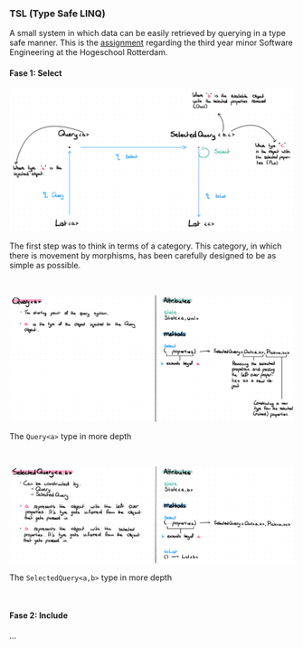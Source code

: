 ### TSL (Type Safe LINQ)

A small system in which data can be easily retrieved by querying in a type safe manner. This is the [assignment](https://github.com/hogeschool/Software-Engineering-Minor/blob/master/Projects/project2%20-%20mini%20typesafe%20LINQ%20to%20SQL.md) regarding the third year minor Software Engineering at the Hogeschool Rotterdam.

#### Fase 1: Select
![Category](./documentation/fase-1-1.png)

The first step was to think in terms of a category. This category, in which there is movement by morphisms, has been carefully designed to be as simple as possible.

<br />

![Query](./documentation/fase-1-2.png)

The `Query<a>` type in more depth

<br />

![SelectedQuery](./documentation/fase-1-3.png)

The `SelectedQuery<a,b>` type in more depth

<br />

#### Fase 2: Include
...